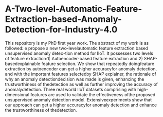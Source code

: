 # A-Two-level-Automatic-Feature-Extraction-based-Anomaly-Detection-for-Industry-4.0

This repository is my PhD first year work. 
The abstract of my work is as followed:
e propose a new two-levelautomatic feature extraction based unsupervised anomaly detec-tion method for IIoT. It possesses two levels of feature extraction:1) Autoencoder-based feature extraction and 2) SHAP-basedexplainable feature selection. We show that repeatedly doingfeature extraction by autoencoder can get a higher accuracyfor anomaly detection, and with the important features selectedby SHAP explainer, the rationale of why an anomaly detectiondecision was made is given, enhancing the trustworthiness of thedetection as well as further improving the accuracy of anomalydetection. Three real world IIoT datasets comprising with high-dimensional features are used to validate the effectiveness ofthe proposed unsupervised anomaly detection model. Extensiveexperiments show that our approach can get a higher accuracyfor anomaly detection and enhance the trustworthiness of thedetection.
